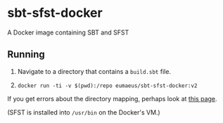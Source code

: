 # sbt-sfst-docker

A Docker image containing SBT and SFST 

## Running

1. Navigate to a directory that contains a `build.sbt` file.

1. `docker run -ti -v $(pwd):/repo eumaeus/sbt-sfst-docker:v2`

If you get errors about the directory mapping, perhaps look at [this page](https://docs.docker.com/docker-for-mac/osxfs/#namespaces).

(SFST is installed into `/usr/bin` on the Docker's VM.)
